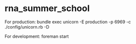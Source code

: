 rna_summer_school
=================

For production:
bundle exec unicorn -E production -p 6969 -c ./config/unicorn.rb -D

For development:
foreman start
